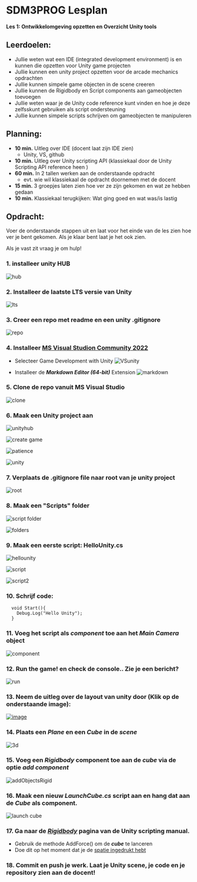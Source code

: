 # SDM3PROG Lesplan
**Les 1: Ontwikkelomgeving opzetten en Overzicht Unity tools**

## Leerdoelen:
* Jullie weten wat een IDE (integrated development environment) is en kunnen die opzetten voor Unity game projecten
* Jullie kunnen een unity project opzetten voor de arcade mechanics opdrachten
* Jullie kunnen simpele game objecten in de scene creeren
* Jullie kunnen de Rigidbody en Script components aan gameobjecten toevoegen
* Jullie weten waar je de Unity code reference kunt vinden en hoe je deze zelfsskunt gebruiken als script ondersteuning
* Jullie kunnen simpele scripts schrijven om gameobjecten te manipuleren

## Planning:
* **10 min.** Uitleg over IDE (docent laat zijn IDE zien)
  * Unity, VS, github
* **10 min.** Uitleg over Unity scripting API (klassiekaal door de Unity Scripting API reference heen )
* **60 min.** In 2 tallen werken aan de onderstaande opdracht
  * evt. wie wil klassiekaal de opdracht doornemen met de docent
* **15 min.** 3 groepjes laten zien hoe ver ze zijn gekomen en wat ze hebben gedaan
* **10 min.** Klassiekaal terugkijken: Wat ging goed en wat was/is lastig

## Opdracht:

Voer de onderstaande stappen uit en laat voor het einde van de les zien hoe ver je bent gekomen.
Als je klaar bent laat je het ook zien.

Als je vast zit vraag je om hulp!

### 1. installeer unity HUB

![hub](https://user-images.githubusercontent.com/1262745/216940260-3ecdf60a-4cc5-444c-a402-06dd3459728a.png)

### 2. Installeer de laatste LTS versie van Unity

![lts](https://user-images.githubusercontent.com/1262745/216939918-3874ba56-e1c3-49fb-8bac-005241182cae.png)

### 3. Creer een repo met readme en een unity .gitignore

![repo](https://user-images.githubusercontent.com/1262745/216939622-9a9d53aa-0eeb-4323-85d8-9bda551a301a.png)

### 4. Installeer [MS Visual Studion Community 2022](https://visualstudio.microsoft.com/downloads/)
* Selecteer Game Development with Unity
![VSunity](https://user-images.githubusercontent.com/1262745/216986819-4bc6afe0-9967-4879-80f7-504565016f69.png)

* Installeer de ***Markdown Editor (64-bit)*** Extension
![markdown](https://user-images.githubusercontent.com/1262745/216987147-a79b5572-6b4d-472e-9f77-259bb7d7b8c4.png)

### 5. Clone de repo vanuit MS Visual Studio

![clone](https://user-images.githubusercontent.com/1262745/216944643-6c447b9f-e305-4dda-a3aa-47179c79d11b.png)

### 6. Maak een Unity project aan

![unityhub](https://user-images.githubusercontent.com/1262745/216937816-a3c0c4ba-9095-4c60-8431-bdf3dff80077.png)

![create game](https://user-images.githubusercontent.com/1262745/216938273-17306e93-32ad-468a-bedf-5efb62c4591e.png)

![patience](https://user-images.githubusercontent.com/1262745/216938677-8133a273-0f83-475e-89bb-1fb380543a95.png)

![unity](https://user-images.githubusercontent.com/1262745/216944716-bf1b346e-4f36-4217-8082-4fb551120f8c.png)

### 7. Verplaats de .gitignore file naar root van je unity project

![root](https://user-images.githubusercontent.com/1262745/216955006-0ab2f920-f0fe-4754-afb4-96b3933d2016.png)


### 8. Maak een **"Scripts"** folder

![script folder](https://user-images.githubusercontent.com/1262745/216945944-54b722e5-ff2a-4234-bb5c-6bdef8abd164.png)

![folders](https://user-images.githubusercontent.com/1262745/216945988-cc0df84c-1d81-4179-b6c3-c882d5b81026.png)

### 9. Maak een eerste script: **HelloUnity.cs**

![hellounity](https://user-images.githubusercontent.com/1262745/216946539-011f9dbc-591c-4de8-b5f6-9074445a63b2.png)

![script](https://user-images.githubusercontent.com/1262745/216946844-b529242a-3546-4190-8e63-3b9fc1886567.png)

![script2](https://user-images.githubusercontent.com/1262745/216947101-31e0775e-e199-44cf-90ef-c5cfe5c260da.png)

### 10. Schrijf code:

```
  void Start(){
    Debug.Log("Hello Unity");
  }
```

### 11. Voeg het script als ***component*** toe aan het ***Main Camera*** object

![component](https://user-images.githubusercontent.com/1262745/216948658-32ab1cfa-e0fd-4cdf-b5ff-bafa1a8deaa9.png)

### 12. Run the game! en check de console.. Zie  je een bericht?

![run](https://user-images.githubusercontent.com/1262745/216949259-30d317b7-4d68-410e-ac80-5f6f3b4b8015.png)


### 13. Neem de uitleg over de layout van unity door (Klik op de onderstaande image):

[![image](https://docs.unity3d.com/uploads/Main/using-editor-window.png)](https://docs.unity3d.com/Manual/UsingTheEditor.html)

### 14. Plaats een ***Plane*** en een ***Cube*** in de ***scene***

![3d](https://user-images.githubusercontent.com/1262745/216987879-0503f333-0bb5-4d58-8db9-d2d1be3c6506.png)

### 15. Voeg een ***Rigidbody*** component toe aan de ***cube*** via de optie ***add component***
![addObjectsRigid](https://user-images.githubusercontent.com/1262745/216987955-ef5b1fa3-ec39-450a-bbdc-8cfa085fd289.png)

### 16. Maak een nieuw ***LaunchCube.cs*** script aan en hang dat aan de ***Cube*** als component. 
![launch cube](https://user-images.githubusercontent.com/1262745/216988688-58fa601b-c638-4c33-92cc-9e7ef36e3404.png)

### 17. Ga naar de [***Rigidbody***](https://docs.unity3d.com/ScriptReference/Rigidbody.html) pagina van de Unity scripting manual.
* Gebruik de methode AddForce() om de ***cube*** te lanceren
* Doe dit op het moment dat je de [spatie ingedrukt hebt](https://docs.unity3d.com/ScriptReference/Input.GetKeyDown.html)

### 18. Commit en push je werk. Laat je Unity scene, je code en je repository zien aan de docent!
